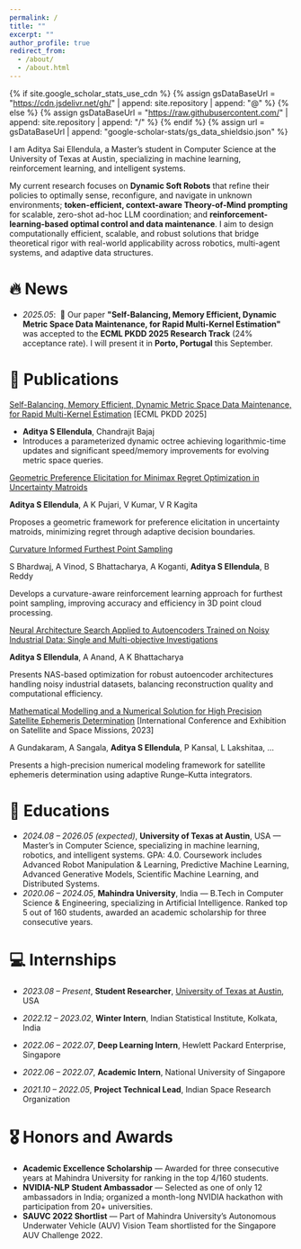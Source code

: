 ```yaml
---
permalink: /
title: ""
excerpt: ""
author_profile: true
redirect_from: 
  - /about/
  - /about.html
---
```


{% if site.google_scholar_stats_use_cdn %}
{% assign gsDataBaseUrl = "https://cdn.jsdelivr.net/gh/" | append: site.repository | append: "@" %}
{% else %}
{% assign gsDataBaseUrl = "https://raw.githubusercontent.com/" | append: site.repository | append: "/" %}
{% endif %}
{% assign url = gsDataBaseUrl | append: "google-scholar-stats/gs_data_shieldsio.json" %}

<span class='anchor' id='about-me'></span>


I am Aditya Sai Ellendula, a Master’s student in Computer Science at the University of Texas at Austin, specializing in machine learning, reinforcement learning, and intelligent systems. 

My current research focuses on **Dynamic Soft Robots** that refine their policies to optimally sense, reconfigure, and navigate in unknown environments; **token-efficient, context-aware Theory-of-Mind prompting** for scalable, zero-shot ad-hoc LLM coordination; and **reinforcement-learning-based optimal control and data maintenance**. I aim to design computationally efficient, scalable, and robust solutions that bridge theoretical rigor with real-world applicability across robotics, multi-agent systems, and adaptive data structures.

# 🔥 News

- *2025.05*:  🎉 Our paper **"Self-Balancing, Memory Efficient, Dynamic Metric Space Data Maintenance, for Rapid Multi-Kernel Estimation"** was accepted to the **ECML PKDD 2025 Research Track** (24% acceptance rate). I will present it in **Porto, Portugal** this September.

# 📝 Publications

<!-- <div class='paper-box'>
<div class='paper-box-image'>
<div><div class="badge">ECML PKDD 2025</div><img src='images/dynamic_metric_space.png' alt="sym" width="100%"></div>
</div>
<div class='paper-box-text' markdown="1"> -->

[Self-Balancing, Memory Efficient, Dynamic Metric Space Data Maintenance, for Rapid Multi-Kernel Estimation](https://arxiv.org/abs/2504.18003) [ECML PKDD 2025]
- **Aditya S Ellendula**, Chandrajit Bajaj
- Introduces a parameterized dynamic octree achieving logarithmic-time updates and significant speed/memory improvements for evolving metric space queries.

[Geometric Preference Elicitation for Minimax Regret Optimization in Uncertainty Matroids](https://arxiv.org/abs/2503.18668)

**Aditya S Ellendula**, A K Pujari, V Kumar, V R Kagita

Proposes a geometric framework for preference elicitation in uncertainty matroids, minimizing regret through adaptive decision boundaries.

[Curvature Informed Furthest Point Sampling](https://arxiv.org/abs/2411.16995)

S Bhardwaj, A Vinod, S Bhattacharya, A Koganti, **Aditya S Ellendula**, B Reddy

Develops a curvature-aware reinforcement learning approach for furthest point sampling, improving accuracy and efficiency in 3D point cloud processing.

[Neural Architecture Search Applied to Autoencoders Trained on Noisy Industrial Data: Single and Multi-objective Investigations](https://ieeexplore.ieee.org/abstract/document/10704171)

**Aditya S Ellendula**, A Anand, A K Bhattacharya

Presents NAS-based optimization for robust autoencoder architectures handling noisy industrial datasets, balancing reconstruction quality and computational efficiency.

[Mathematical Modelling and a Numerical Solution for High Precision Satellite Ephemeris Determination](https://arxiv.org/abs/2311.15028) [International Conference and Exhibition on Satellite and Space Missions, 2023]

A Gundakaram, A Sangala, **Aditya S Ellendula**, P Kansal, L Lakshitaa, …

Presents a high-precision numerical modeling framework for satellite ephemeris determination using adaptive Runge–Kutta integrators.

# 📖 Educations

* *2024.08 – 2026.05 (expected)*, **University of Texas at Austin**, USA — Master’s in Computer Science, specializing in machine learning, robotics, and intelligent systems. GPA: 4.0. Coursework includes Advanced Robot Manipulation & Learning, Predictive Machine Learning, Advanced Generative Models, Scientific Machine Learning, and Distributed Systems.
* *2020.06 – 2024.05*, **Mahindra University**, India — B.Tech in Computer Science & Engineering, specializing in Artificial Intelligence. Ranked top 5 out of 160 students, awarded an academic scholarship for three consecutive years.

# 💻 Internships

* *2023.08 – Present*, **Student Researcher**, [University of Texas at Austin](https://www.cs.utexas.edu/), USA 
<!-- — Developed a parameterized dynamic octree for efficient neighborhood maintenance in evolving metric spaces. Achieved up to 14.3× faster neighborhood construction and significant acceleration in SVGD, KNN updates, RAG retrieval, and optimal transport flows while reducing memory usage by over 10%. -->
* *2022.12 – 2023.02*, **Winter Intern**, Indian Statistical Institute, Kolkata, India
 <!-- — Studied single and multi-objective optimization variations of the Vehicle Routing Problem (VRP), producing a generalized solution approach under Prof. Ashish Ghosh. -->
* *2022.06 – 2022.07*, **Deep Learning Intern**, Hewlett Packard Enterprise, Singapore
 <!-- — Built a breast tumor detection pipeline achieving 94% accuracy, integrating CNN-based detection and histopathological analysis. Deployed system on Microsoft Azure for real-time use. -->
* *2022.06 – 2022.07*, **Academic Intern**, National University of Singapore
 <!-- — Studied Big Data Analysis via Deep Learning. Led a team project ranked in the top 5 of 60 presentations. -->
* *2021.10 – 2022.05*, **Project Technical Lead**, Indian Space Research Organization 
<!-- — Led an 8-member team to develop adaptive GPU-based Runge–Kutta integrators for high-precision satellite orbit prediction, achieving 100× improved accuracy. Presented results at the 9th International Conference on Satellite and Space Missions, Toronto. -->

# 🎖 Honors and Awards

* **Academic Excellence Scholarship** — Awarded for three consecutive years at Mahindra University for ranking in the top 4/160 students.
* **NVIDIA-NLP Student Ambassador** — Selected as one of only 12 ambassadors in India; organized a month-long NVIDIA hackathon with participation from 20+ universities.
* **SAUVC 2022 Shortlist** — Part of Mahindra University’s Autonomous Underwater Vehicle (AUV) Vision Team shortlisted for the Singapore AUV Challenge 2022.